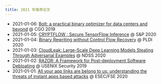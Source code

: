 ```yaml
---
title: 2021 年推荐论文
---
```


- 2021-01-06: [Bolt: a practical binary optimizer for data centers and beyond](./0106.md) @ CGO 2019
- 2021-01-05: [CRYPTFLOW : Secure TensorFlow Inference](./0105.md) @ S&P 2020
- 2021-01-04: [Binary Rewriting without Control Flow Recovery](./0104.md) @ PLDI 2020
- 2021-01-03: [CloudLeak: Large-Scale Deep Learning Models Stealing Through Adversarial Examples](./0103.md) @ NDSS 2020
- 2021-01-02: [RAZOR: A Framework for Post-deployment Software Debloating](./0102.md) @ USENIX Security 2019
- 2021-01-01: [All your app links are belong to us: understanding the threats of instant apps based attacks](./0101.md) @ ESEC/FSE 2020

